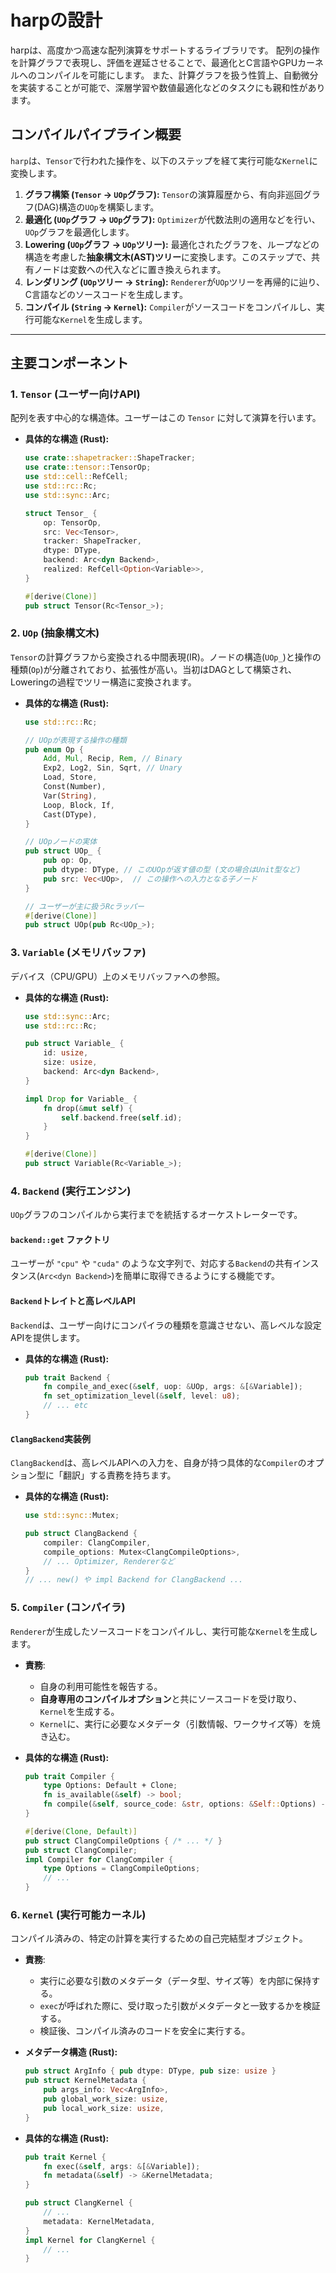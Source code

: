 # harpの設計

harpは、高度かつ高速な配列演算をサポートするライブラリです。
配列の操作を計算グラフで表現し、評価を遅延させることで、最適化とC言語やGPUカーネルへのコンパイルを可能にします。
また、計算グラフを扱う性質上、自動微分を実装することが可能で、深層学習や数値最適化などのタスクにも親和性があります。

## コンパイルパイプライン概要

`harp`は、`Tensor`で行われた操作を、以下のステップを経て実行可能な`Kernel`に変換します。

1. **グラフ構築 (`Tensor` -> `UOp`グラフ):** `Tensor`の演算履歴から、有向非巡回グラフ(DAG)構造の`UOp`を構築します。
2. **最適化 (`UOp`グラフ -> `UOp`グラフ):** `Optimizer`が代数法則の適用などを行い、`UOp`グラフを最適化します。
3. **Lowering (`UOp`グラフ -> `UOp`ツリー):** 最適化されたグラフを、ループなどの構造を考慮した**抽象構文木(AST)ツリー**に変換します。このステップで、共有ノードは変数への代入などに置き換えられます。
4. **レンダリング (`UOp`ツリー -> `String`):** `Renderer`が`UOp`ツリーを再帰的に辿り、C言語などのソースコードを生成します。
5. **コンパイル (`String` -> `Kernel`):** `Compiler`がソースコードをコンパイルし、実行可能な`Kernel`を生成します。

---

## 主要コンポーネント

### 1. `Tensor` (ユーザー向けAPI)

配列を表す中心的な構造体。ユーザーはこの `Tensor` に対して演算を行います。

- **具体的な構造 (Rust):**

    ```rust
    use crate::shapetracker::ShapeTracker;
    use crate::tensor::TensorOp;
    use std::cell::RefCell;
    use std::rc::Rc;
    use std::sync::Arc;

    struct Tensor_ {
        op: TensorOp,
        src: Vec<Tensor>,
        tracker: ShapeTracker,
        dtype: DType,
        backend: Arc<dyn Backend>,
        realized: RefCell<Option<Variable>>,
    }

    #[derive(Clone)]
    pub struct Tensor(Rc<Tensor_>);
    ```

### 2. `UOp` (抽象構文木)

`Tensor`の計算グラフから変換される中間表現(IR)。ノードの構造(`UOp_`)と操作の種類(`Op`)が分離されており、拡張性が高い。当初はDAGとして構築され、Loweringの過程でツリー構造に変換されます。

- **具体的な構造 (Rust):**

    ```rust
    use std::rc::Rc;

    // UOpが表現する操作の種類
    pub enum Op {
        Add, Mul, Recip, Rem, // Binary
        Exp2, Log2, Sin, Sqrt, // Unary
        Load, Store,
        Const(Number),
        Var(String),
        Loop, Block, If,
        Cast(DType),
    }

    // UOpノードの実体
    pub struct UOp_ {
        pub op: Op,
        pub dtype: DType, // このUOpが返す値の型 (文の場合はUnit型など)
        pub src: Vec<UOp>,  // この操作への入力となる子ノード
    }

    // ユーザーが主に扱うRcラッパー
    #[derive(Clone)]
    pub struct UOp(pub Rc<UOp_>);
    ```

### 3. `Variable` (メモリバッファ)

デバイス（CPU/GPU）上のメモリバッファへの参照。

- **具体的な構造 (Rust):**

    ```rust
    use std::sync::Arc;
    use std::rc::Rc;

    pub struct Variable_ {
        id: usize,
        size: usize,
        backend: Arc<dyn Backend>,
    }

    impl Drop for Variable_ {
        fn drop(&mut self) {
            self.backend.free(self.id);
        }
    }

    #[derive(Clone)]
    pub struct Variable(Rc<Variable_>);
    ```

### 4. `Backend` (実行エンジン)

`UOp`グラフのコンパイルから実行までを統括するオーケストレーターです。

#### `backend::get` ファクトリ

ユーザーが `"cpu"` や `"cuda"` のような文字列で、対応する`Backend`の共有インスタンス(`Arc<dyn Backend>`)を簡単に取得できるようにする機能です。

#### `Backend`トレイトと高レベルAPI

`Backend`は、ユーザー向けにコンパイラの種類を意識させない、高レベルな設定APIを提供します。

- **具体的な構造 (Rust):**

    ```rust
    pub trait Backend {
        fn compile_and_exec(&self, uop: &UOp, args: &[&Variable]);
        fn set_optimization_level(&self, level: u8);
        // ... etc
    }
    ```

#### `ClangBackend`実装例

`ClangBackend`は、高レベルAPIへの入力を、自身が持つ具体的な`Compiler`のオプション型に「翻訳」する責務を持ちます。

- **具体的な構造 (Rust):**

    ```rust
    use std::sync::Mutex;

    pub struct ClangBackend {
        compiler: ClangCompiler,
        compile_options: Mutex<ClangCompileOptions>,
        // ... Optimizer, Rendererなど
    }
    // ... new() や impl Backend for ClangBackend ...
    ```

### 5. `Compiler` (コンパイラ)

`Renderer`が生成したソースコードをコンパイルし、実行可能な`Kernel`を生成します。

- **責務**:
  - 自身の利用可能性を報告する。
  - **自身専用のコンパイルオプション**と共にソースコードを受け取り、`Kernel`を生成する。
  - `Kernel`に、実行に必要なメタデータ（引数情報、ワークサイズ等）を焼き込む。

- **具体的な構造 (Rust):**

    ```rust
    pub trait Compiler {
        type Options: Default + Clone;
        fn is_available(&self) -> bool;
        fn compile(&self, source_code: &str, options: &Self::Options) -> Result<Arc<dyn Kernel>, Error>;
    }

    #[derive(Clone, Default)]
    pub struct ClangCompileOptions { /* ... */ }
    pub struct ClangCompiler;
    impl Compiler for ClangCompiler {
        type Options = ClangCompileOptions;
        // ...
    }
    ```

### 6. `Kernel` (実行可能カーネル)

コンパイル済みの、特定の計算を実行するための自己完結型オブジェクト。

- **責務**:
  - 実行に必要な引数のメタデータ（データ型、サイズ等）を内部に保持する。
  - `exec`が呼ばれた際に、受け取った引数がメタデータと一致するかを検証する。
  - 検証後、コンパイル済みのコードを安全に実行する。

- **メタデータ構造 (Rust):**

    ```rust
    pub struct ArgInfo { pub dtype: DType, pub size: usize }
    pub struct KernelMetadata {
        pub args_info: Vec<ArgInfo>,
        pub global_work_size: usize,
        pub local_work_size: usize,
    }
    ```

- **具体的な構造 (Rust):**

    ```rust
    pub trait Kernel {
        fn exec(&self, args: &[&Variable]);
        fn metadata(&self) -> &KernelMetadata;
    }

    pub struct ClangKernel {
        // ...
        metadata: KernelMetadata,
    }
    impl Kernel for ClangKernel {
        // ...
    }
    ```
